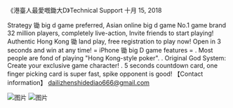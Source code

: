 《港臺人最愛嘅鋤大D》Technical Support
十月 15, 2018

Strategy 锄 big d game preferred, Asian online big d game No.1 game brand 32 million players, completely live-action, 
Invite friends to start playing! Authentic Hong Kong 锄 land play, free registration to play now! Open in 3 seconds and win at any time! 
= iPhone 锄 big D game features = 
. Most people are fond of playing "Hong Kong-style poker". 
. Original God System: Create your exclusive game character! 
. 5 seconds countdown card, one finger picking card is super fast, spike opponent is good!
【Contact information】
dailizhenshidediao666@gmail.com


![图片](https://github.com/1Thai/luckyfishhuyu/sct_ip_03.jpg)
![图片](https://github.com/1Thai/luckyfishhuyu/sct_ip_02.jpg)
